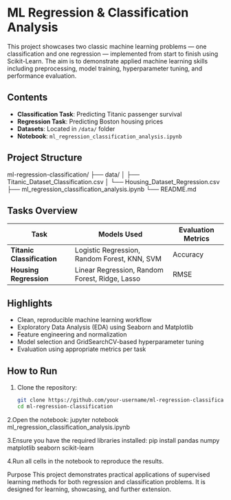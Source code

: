 # ML Regression & Classification Analysis

This project showcases two classic machine learning problems — one classification and one regression — implemented from start to finish using Scikit-Learn. The aim is to demonstrate applied machine learning skills including preprocessing, model training, hyperparameter tuning, and performance evaluation.

## Contents

- **Classification Task**: Predicting Titanic passenger survival
- **Regression Task**: Predicting Boston housing prices
- **Datasets**: Located in `/data/` folder
- **Notebook**: `ml_regression_classification_analysis.ipynb`

## Project Structure

ml-regression-classification/
├── data/
│ ├── Titanic_Dataset_Classification.csv
│ └── Housing_Dataset_Regression.csv
├── ml_regression_classification_analysis.ipynb
└── README.md

## Tasks Overview

| Task | Models Used | Evaluation Metrics |
|------|-------------|--------------------|
| **Titanic Classification** | Logistic Regression, Random Forest, KNN, SVM | Accuracy |
| **Housing Regression**     | Linear Regression, Random Forest, Ridge, Lasso | RMSE |

## Highlights

- Clean, reproducible machine learning workflow
- Exploratory Data Analysis (EDA) using Seaborn and Matplotlib
- Feature engineering and normalization
- Model selection and GridSearchCV-based hyperparameter tuning
- Evaluation using appropriate metrics per task

## How to Run

1. Clone the repository:
   ```bash
   git clone https://github.com/your-username/ml-regression-classification.git
   cd ml-regression-classification

2.Open the notebook:
jupyter notebook ml_regression_classification_analysis.ipynb

3.Ensure you have the required libraries installed:
pip install pandas numpy matplotlib seaborn scikit-learn


4.Run all cells in the notebook to reproduce the results.

Purpose
This project demonstrates practical applications of supervised learning methods for both regression and classification problems. It is designed for learning, showcasing, and further extension.

